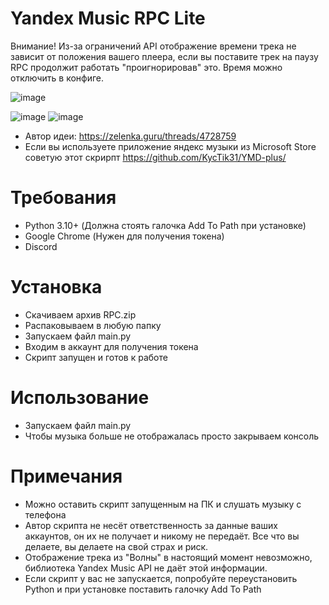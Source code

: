 # Yandex Music RPC Lite
Внимание! Из-за ограничений API отображение времени трека не зависит от положения вашего плеера, если вы поставите трек на паузу RPC продолжит работать "проигнорировав" это. Время можно отключить в конфиге.

![image](https://cdn.discordapp.com/attachments/1117022431748554782/1117050058790146088/image.png)

![image](https://media.discordapp.net/attachments/1117022431748554782/1117042838404862012/image.png)
![image](https://media.discordapp.net/attachments/1117022431748554782/1117042482841141258/image.png)

- Автор идеи: https://zelenka.guru/threads/4728759
- Если вы используете приложение яндекс музыки из Microsoft Store советую этот скрирпт https://github.com/KycTik31/YMD-plus/

# Требования
- Python 3.10+ (Должна стоять галочка Add To Path при установке) 
- Google Chrome (Нужен для получения токена)
- Discord
# Установка
- Скачиваем архив RPC.zip
- Распаковываем в любую папку
- Запускаем файл main.py
- Входим в аккаунт для получения токена
- Скрипт запущен и готов к работе
# Использование
- Запускаем файл main.py
- Чтобы музыка больше не отображалась просто закрываем консоль
# Примечания
- Можно оставить скрипт запущенным на ПК и слушать музыку с телефона
- Автор скрипта не несёт ответственность за данные ваших аккаунтов, он их не получает и никому не передаёт. Все что вы делаете, вы делаете на свой страх и риск.
- Отображение трека из "Волны" в настоящий момент невозможно, библиотека Yandex Music API не даёт этой информации.
- Если скрипт у вас не запускается, попробуйте переустановить Python и при установке поставить галочку Add To Path 
